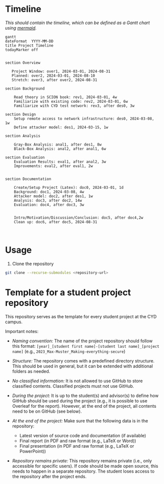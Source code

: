 # Timeline

*This should contain the timeline, which can be defined as a Gantt chart using [mermaid](https://mermaid-js.github.io/mermaid/).*

```mermaid
gantt
dateFormat  YYYY-MM-DD
title Project Timeline
todayMarker off


section Overview

   Project Window: over1, 2024-03-01, 2024-08-31
   Planned: over2, 2024-03-01, 2024-08-10
   Stretch: over3, after over2, 2024-08-31

section Background

    Read theory in SCION book: rev1, 2024-03-01, 4w
    Familiarize with existing code: rev2, 2024-03-01, 6w
    Familiarize with CYD test network: rev3, after des0, 3w

section Design
    Setup remote access to network infrastructure: des0, 2024-03-08, 1w
    Define attacker model: des1, 2024-03-15, 1w

section Analysis

    Gray-Box Analysis: anal1, after des1, 8w
    Black-Box Analysis: anal2, after anal1, 6w

section Evaluation
    Evaluation Results: eval1, after anal2, 3w
    Improvements: eval2, after eval1, 2w


section Documentation

    Create/Setup Project (Latex): doc0, 2024-03-01, 1d
    Background: doc1, 2024-03-08, 4w
    Attacker model: doc2, after des1, 1w
    Analysis: doc3, after doc2, 14w
    Evaluation: doc4, after doc3, 3w


    Intro/Motivation/Discussion/Conclusion: doc5, after doc4,2w
    Clean up: doc6, after doc5, 2024-08-31



```

# Usage
1. Clone the repository
```bash
git clone --recurse-submodules <repository-url>
```

# Template for a student project repository

This repository serves as the template for every student project at the CYD campus.

Important notes:

* *Naming convention:* The name of the project repository should follow this format:
`[year]_[student first name]-[student last name]_[project name]` (e.g., `2023_Max-Muster_Making-everything-secure`)

* *Structure:* The repository comes with a predefined directory structure. This should be used in general, but it can be extended with additional folders as needed.

* *No classified information:* It is not allowed to use GitHub to store classified contents. Classified projects must not use GitHub.

* *During the project:* It is up to the student(s) and advisor(s) to define how GitHub should be used during the project (e.g., it is possible to use Overleaf for the report). However, at the end of the project, all contents need to be on GitHub (see below).

* *At the end of the project:* Make sure that the following data is in the repository:
    - Latest version of source code and documentation (if available)
    - Final report (in PDF and raw format (e.g., LaTeX or Word))
    - Final presentation (in PDF and raw format (e.g., LaTeX or PowerPoint))

* *Repository remains private:* This repository remains private (i.e., only accessible for specific users). If code should be made open source, this needs to happen in a separate repository. The student loses access to the repository after the project ends.
